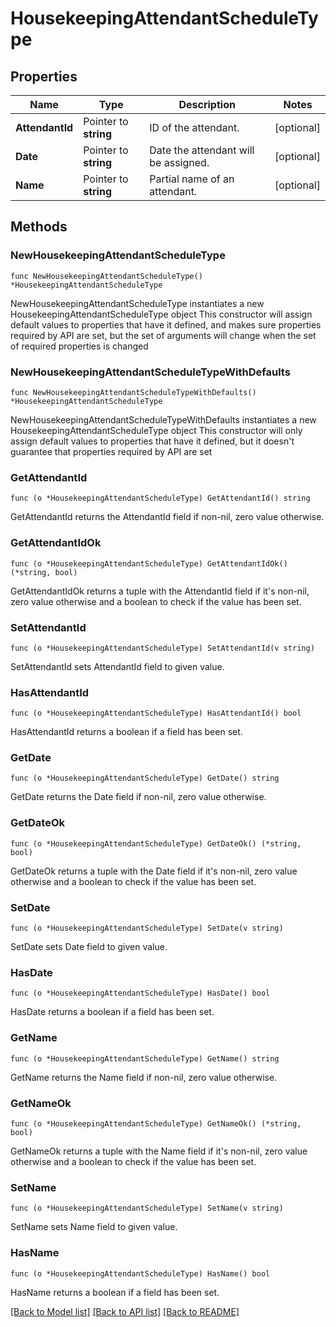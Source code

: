 # HousekeepingAttendantScheduleType

## Properties

Name | Type | Description | Notes
------------ | ------------- | ------------- | -------------
**AttendantId** | Pointer to **string** | ID of the attendant. | [optional] 
**Date** | Pointer to **string** | Date the attendant will be assigned. | [optional] 
**Name** | Pointer to **string** | Partial name of an attendant. | [optional] 

## Methods

### NewHousekeepingAttendantScheduleType

`func NewHousekeepingAttendantScheduleType() *HousekeepingAttendantScheduleType`

NewHousekeepingAttendantScheduleType instantiates a new HousekeepingAttendantScheduleType object
This constructor will assign default values to properties that have it defined,
and makes sure properties required by API are set, but the set of arguments
will change when the set of required properties is changed

### NewHousekeepingAttendantScheduleTypeWithDefaults

`func NewHousekeepingAttendantScheduleTypeWithDefaults() *HousekeepingAttendantScheduleType`

NewHousekeepingAttendantScheduleTypeWithDefaults instantiates a new HousekeepingAttendantScheduleType object
This constructor will only assign default values to properties that have it defined,
but it doesn't guarantee that properties required by API are set

### GetAttendantId

`func (o *HousekeepingAttendantScheduleType) GetAttendantId() string`

GetAttendantId returns the AttendantId field if non-nil, zero value otherwise.

### GetAttendantIdOk

`func (o *HousekeepingAttendantScheduleType) GetAttendantIdOk() (*string, bool)`

GetAttendantIdOk returns a tuple with the AttendantId field if it's non-nil, zero value otherwise
and a boolean to check if the value has been set.

### SetAttendantId

`func (o *HousekeepingAttendantScheduleType) SetAttendantId(v string)`

SetAttendantId sets AttendantId field to given value.

### HasAttendantId

`func (o *HousekeepingAttendantScheduleType) HasAttendantId() bool`

HasAttendantId returns a boolean if a field has been set.

### GetDate

`func (o *HousekeepingAttendantScheduleType) GetDate() string`

GetDate returns the Date field if non-nil, zero value otherwise.

### GetDateOk

`func (o *HousekeepingAttendantScheduleType) GetDateOk() (*string, bool)`

GetDateOk returns a tuple with the Date field if it's non-nil, zero value otherwise
and a boolean to check if the value has been set.

### SetDate

`func (o *HousekeepingAttendantScheduleType) SetDate(v string)`

SetDate sets Date field to given value.

### HasDate

`func (o *HousekeepingAttendantScheduleType) HasDate() bool`

HasDate returns a boolean if a field has been set.

### GetName

`func (o *HousekeepingAttendantScheduleType) GetName() string`

GetName returns the Name field if non-nil, zero value otherwise.

### GetNameOk

`func (o *HousekeepingAttendantScheduleType) GetNameOk() (*string, bool)`

GetNameOk returns a tuple with the Name field if it's non-nil, zero value otherwise
and a boolean to check if the value has been set.

### SetName

`func (o *HousekeepingAttendantScheduleType) SetName(v string)`

SetName sets Name field to given value.

### HasName

`func (o *HousekeepingAttendantScheduleType) HasName() bool`

HasName returns a boolean if a field has been set.


[[Back to Model list]](../README.md#documentation-for-models) [[Back to API list]](../README.md#documentation-for-api-endpoints) [[Back to README]](../README.md)


